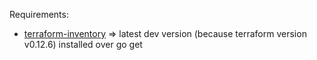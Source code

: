 Requirements:
* [terraform-inventory](https://github.com/adammck/terraform-inventory) => latest dev version (because terraform version v0.12.6) installed over go get
